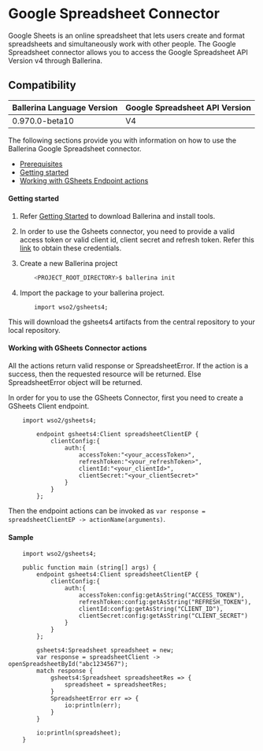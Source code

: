 #  Google Spreadsheet Connector

Google Sheets is an online spreadsheet that lets users create and format
spreadsheets and simultaneously work with other people. The Google Spreadsheet connector allows you to access the Google Spreadsheet API Version v4 through Ballerina.


## Compatibility
| Ballerina Language Version  | Google Spreadsheet API Version |
| ----------------------------| -------------------------------|
|  0.970.0-beta10              |   V4                           |

The following sections provide you with information on how to use the Ballerina Google Spreadsheet connector.

- [Prerequisites](#prerequisites)
- [Getting started](#getting-started)
- [Working with GSheets Endpoint actions](#working-with-gsheets-endpoint-actions)

#### Getting started

1. Refer [Getting Started](https://ballerina.io/learn/getting-started/) to download Ballerina and install tools.

2. In order to use the Gsheets connector, you need to provide a valid access token or valid client id, client secret and refresh token. Refer this [link](https://developers.google.com/identity/protocols/OAuth2) to obtain these credentials.

3. Create a new Ballerina project
    ```bash
        <PROJECT_ROOT_DIRECTORY>$ ballerina init
    ```

4. Import the package to your ballerina project.
    ```ballerina
        import wso2/gsheets4;
    ```
This will download the gsheets4 artifacts from the central repository to your local repository.

#### Working with GSheets Connector actions
All the actions return valid response or SpreadsheetError. If the action is a success, then the requested resource will be returned. Else SpreadsheetError object will be returned.

In order for you to use the GSheets Connector, first you need to create a GSheets Client
endpoint.
```ballerina
    import wso2/gsheets4;

        endpoint gsheets4:Client spreadsheetClientEP {
            clientConfig:{
                auth:{
                    accessToken:"<your_accessToken>",
                    refreshToken:"<your_refreshToken>",
                    clientId:"<your_clientId>",
                    clientSecret:"<your_clientSecret>"
                }
            }
        };
```

Then the endpoint actions can be invoked as `var response = spreadsheetClientEP -> actionName(arguments)`.

#### Sample
```ballerina
    import wso2/gsheets4;

    public function main (string[] args) {
        endpoint gsheets4:Client spreadsheetClientEP {
            clientConfig:{
                auth:{
                    accessToken:config:getAsString("ACCESS_TOKEN"),
                    refreshToken:config:getAsString("REFRESH_TOKEN"),
                    clientId:config:getAsString("CLIENT_ID"),
                    clientSecret:config:getAsString("CLIENT_SECRET")
                }
            }
        };

        gsheets4:Spreadsheet spreadsheet = new;
        var response = spreadsheetClient -> openSpreadsheetById("abc1234567");
        match response {
            gsheets4:Spreadsheet spreadsheetRes => {
                spreadsheet = spreadsheetRes;
            }
            SpreadsheetError err => {
                io:println(err);
            }
        }

        io:println(spreadsheet);
    }
```

